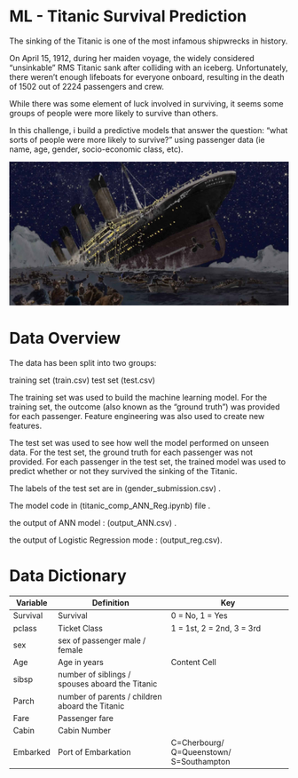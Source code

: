 # ML - Titanic Survival Prediction 

The sinking of the Titanic is one of the most infamous shipwrecks in history.

On April 15, 1912, during her maiden voyage, the widely considered “unsinkable” RMS Titanic sank after colliding with an iceberg. Unfortunately, there weren’t enough lifeboats for everyone onboard, resulting in the death of 1502 out of 2224 passengers and crew.

While there was some element of luck involved in surviving, it seems some groups of people were more likely to survive than others.

In this challenge, i build a predictive models that answer the question: “what sorts of people were more likely to survive?” using passenger data (ie name, age, gender, socio-economic class, etc).

![Local Image](./the-sinking-of-the-rms-titanic.jpg)

# Data Overview
The data has been split into two groups:

training set (train.csv) test set (test.csv)

The training set was used to build the machine learning model. For the training set, the outcome (also known as the “ground truth”) was provided for each passenger. Feature engineering was also used to create new features.

The test set was used to see how well the model performed on unseen data. For the test set, the ground truth for each passenger was not provided. For each passenger in the test set, the trained model was used to predict whether or not they survived the sinking of the Titanic.

The labels of the test set are in (gender_submission.csv) .

The model code in (titanic_comp_ANN_Reg.ipynb) file .

the output of ANN model : (output_ANN.csv) .

the output of Logistic Regression mode : (output_reg.csv).

# Data Dictionary

| Variable  | Definition | Key | 
| ------------- | ------------- |  ------------- |
| Survival  | Survival  |  0 = No, 1 = Yes  |
| pclass  | Ticket Class  |  1 = 1st, 2 = 2nd, 3 = 3rd  |
| sex  | sex of passenger male / female  |    |
| Age  | Age in years  |  Content Cell  |
| sibsp  | number of siblings / spouses aboard the Titanic	  |    |
| Parch  | number of parents / children aboard the Titanic  |     |
| Fare  | Passenger fare  |    |
| Cabin  | Cabin Number  |   |
| Embarked  | Port of Embarkation  |  C=Cherbourg/ Q=Queenstown/ S=Southampton  |

